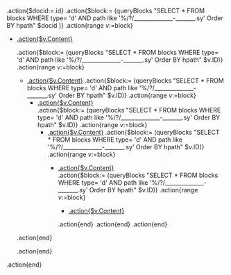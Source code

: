 .action{$docid:=.id}
.action{$block:= (queryBlocks "SELECT * FROM blocks WHERE type= 'd' AND path like '%/?/______________-_______.sy' Order BY hpath" $docid )}
.action{range $v:=$block} 
- [.action{$v.Content}](siyuan://block/.action{$v.ID})


    .action{$block:= (queryBlocks "SELECT * FROM blocks WHERE type= 'd' AND path like '%/?/______________-_______.sy' Order BY hpath" $v.ID)}
    .action{range $v:=$block}
    - [.action{$v.Content}](siyuan://block/.action{$v.ID})
      .action{$block:= (queryBlocks "SELECT * FROM blocks WHERE type= 'd' AND path like '%/?/______________-_______.sy' Order BY hpath" $v.ID)}
      .action{range $v:=$block}
      - [.action{$v.Content}](siyuan://block/.action{$v.ID})  
        .action{$block:= (queryBlocks "SELECT * FROM blocks WHERE type= 'd' AND path like '%/?/______________-_______.sy' Order BY hpath" $v.ID)}
        .action{range $v:=$block}
        - [.action{$v.Content}](siyuan://block/.action{$v.ID})
            .action{$block:= (queryBlocks "SELECT * FROM blocks WHERE type= 'd' AND path like '%/?/______________-_______.sy' Order BY hpath" $v.ID)}
            .action{range $v:=$block}
            - [.action{$v.Content}](siyuan://block/.action{$v.ID})  
                .action{$block:= (queryBlocks "SELECT * FROM blocks WHERE type= 'd' AND path like '%/?/______________-_______.sy' Order BY hpath" $v.ID)}
                .action{range $v:=$block}
                - [.action{$v.Content}](siyuan://block/.action{$v.ID})  

                .action{end}
            .action{end}
        .action{end}

     .action{end}                
            
    .action{end}
              
.action{end}


